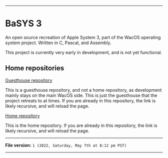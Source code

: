 
***

# BaSYS 3

An open source recreation of Apple System 3, part of the WacOS operating system project. Written in C, Pascal, and Assembly.

This project is currently very early in development, and is not yet functional.

## Home repositories

[Guesthouse repository](https://github.com/seanpm2001/WacOS_BaSYS_3/)

This is a guesthouse repository, and not a home repository, as development mainly stays on the main WacOS side. This is just the guesthouse that the project retreats to at times. If you are already in this repository, the link is likely recursive, and will reload the page.

[Home repository](https://github.com/seanpm2001/WacOS/tree/WacOS-dev/Basys/3/)

This is the home repository. If you are already in this repository, the link is likely recursive, and will reload the page.

***

**File version:** `1 (2022, Saturday, May 7th at 8:12 pm PST)`

***
